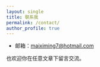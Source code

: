 ```yaml
---
layout: single
title: 联系我
permalink: /contact/
author_profile: true
---
```


- 邮箱：maiximing7@hotmail.com
<!-- - 推特/微博：链接（可选）   -->
<!-- - 领英：链接（可选） -->

也欢迎你在任意文章下留言交流。
